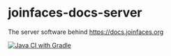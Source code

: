 # joinfaces-docs-server
The server software behind https://docs.joinfaces.org

[![Java CI with Gradle](https://github.com/joinfaces/joinfaces-docs-server/actions/workflows/gradle.yml/badge.svg)](https://github.com/joinfaces/joinfaces-docs-server/actions/workflows/gradle.yml)

